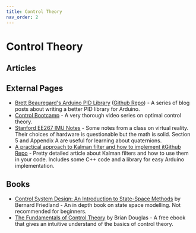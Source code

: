 ```yaml
---
title: Control Theory
nav_order: 2
---
```


# Control Theory

## Articles

## External Pages

* [Brett Beauregard's Arduino PID Library](http://brettbeauregard.com/blog/2011/04/improving-the-beginners-pid-introduction/) ([Github Repo](https://github.com/br3ttb/Arduino-PID-Library/)) - A series of blog posts about writing a better PID library for Arduino.
* [Control Bootcamp](https://www.youtube.com/playlist?list=PLMrJAkhIeNNR20Mz-VpzgfQs5zrYi085m) - A very thorough video series on optimal control theory.
* [Stanford EE267 IMU Notes](https://stanford.edu/class/ee267/notes/ee267_notes_imu.pdf) - Some notes from a class on virtual reality. Their choices of hardware is questionable but the math is solid. Section 5 and Appendix A are useful for learning about quaternions.
* [A practical approach to Kalman filter and how to implement it](http://blog.tkjelectronics.dk/2012/09/a-practical-approach-to-kalman-filter-and-how-to-implement-it/)[Github Repo](https://github.com/TKJElectronics/KalmanFilter) - Pretty detailed article about Kalman filters and how to use them in your code. Includes some C++ code and a library for easy Arduino implementation.

## Books

* [Control System Design: An Introduction to State-Space Methods](https://www.amazon.com/Control-System-Design-Introduction-State-Space/dp/0486442780/) by Bernard Friedland - An in depth book on state space modelling. Not recommended for beginners.
* [The Fundamentals of Control Theory](https://www.patreon.com/posts/book-is-now-free-28313078) by Brian Douglas - A free ebook that gives an intuitive understand of the basics of control theory.
